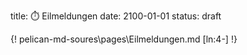 title: ⏱️ Eilmeldungen
date: 2100-01-01
status: draft

{! pelican-md-soures\pages\Eilmeldungen.md [ln:4-] !}

